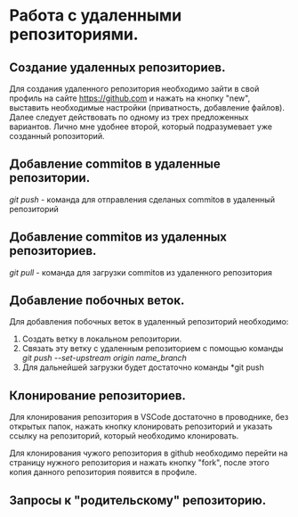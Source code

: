 # Работа с удаленными репозиториями.

## Создание удаленных репозиториев.

Для создания удаленного репозитория необходимо зайти в свой профиль на сайте https://github.com и нажать на кнопку "new", выставить необходимые настройки (приватность, добавление файлов). Далее следует действовать по одному из трех предложенных вариантов. Лично мне удобнее второй, который подразумевает уже созданный ропозиторий.

## Добавление commitов в удаленные репозитории.

*git push* - команда для отправления сделаных commitов в удаленный репозиторий

## Добавление commitов из удаленных репозиториев.

*git pull* - команда для загрузки commitов из удаленного репозитория

## Добавление побочных веток.

Для добавления побочных веток в удаленный репозиторий необходимо:

1. Создать ветку в локальном репозитории.
2. Связать эту ветку с удаленным репозиторием с помощью команды
*git push --set-upstream origin name_branch*
3. Для дальнейшей загрузки будет достаточно команды *git push

## Клонирование репозиториев.

Для клонирования репозитория в VSCode достаточно в проводнике, без открытых папок, нажать кнопку клонировать репозиторий и указать ссылку на репозиторий, который необходимо клонировать.

Для клонирования чужого репозитория в github необходимо перейти на страницу нужного репозитория и нажать кнопку "fork", после этого копия данного репозитория появится в профиле.

## Запросы к "родительскому" репозиторию.